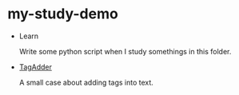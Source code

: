 # my-study-demo
* Learn
  
  Write some python script when I study somethings in this folder.

* [TagAdder](https://github.com/jiangyuwei666/my-study-demo/tree/master/TagAdder)
  
  A small case about adding tags into text.
  

